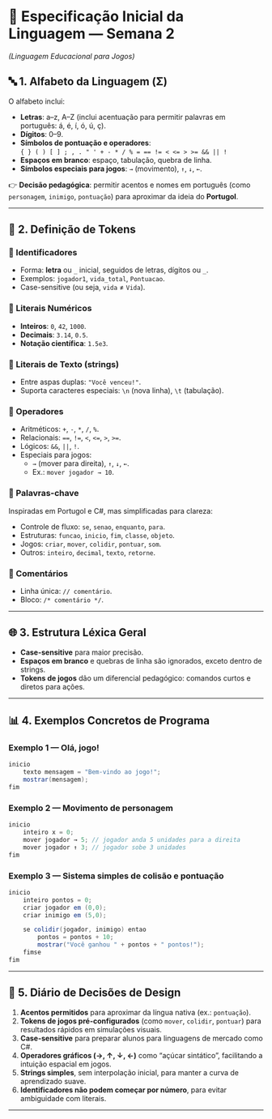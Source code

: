 # 📘 Especificação Inicial da Linguagem — Semana 2  
*(Linguagem Educacional para Jogos)*  

## 🔤 1. Alfabeto da Linguagem (Σ)  
O alfabeto inclui:  
- **Letras**: a–z, A–Z (inclui acentuação para permitir palavras em português: á, é, í, ó, ú, ç).  
- **Dígitos**: 0–9.  
- **Símbolos de pontuação e operadores**:  
  `{ } ( ) [ ] ; , . " ' + - * / % = == != < <= > >= && || !`  
- **Espaços em branco**: espaço, tabulação, quebra de linha.  
- **Símbolos especiais para jogos**: `→` (movimento), `↑`, `↓`, `←`.  

👉 **Decisão pedagógica**: permitir acentos e nomes em português (como `personagem`, `inimigo`, `pontuação`) para aproximar da ideia do **Portugol**.  

---

## 📝 2. Definição de Tokens  

### 🔹 Identificadores  
- Forma: **letra** ou `_` inicial, seguidos de letras, dígitos ou `_`.  
- Exemplos: `jogador1`, `vida_total`, `Pontuacao`.  
- Case-sensitive (ou seja, `vida` ≠ `Vida`).  

### 🔹 Literais Numéricos  
- **Inteiros**: `0`, `42`, `1000`.  
- **Decimais**: `3.14`, `0.5`.  
- **Notação científica**: `1.5e3`.  

### 🔹 Literais de Texto (strings)  
- Entre aspas duplas: `"Você venceu!"`.  
- Suporta caracteres especiais: `\n` (nova linha), `\t` (tabulação).  

### 🔹 Operadores  
- Aritméticos: `+`, `-`, `*`, `/`, `%`.  
- Relacionais: `==`, `!=`, `<`, `<=`, `>`, `>=`.  
- Lógicos: `&&`, `||`, `!`.  
- Especiais para jogos:  
  - `→` (mover para direita), `↑`, `↓`, `←`.  
  - Ex.: `mover jogador → 10`.  

### 🔹 Palavras-chave  
Inspiradas em Portugol e C#, mas simplificadas para clareza:  
- Controle de fluxo: `se`, `senao`, `enquanto`, `para`.  
- Estruturas: `funcao`, `inicio`, `fim`, `classe`, `objeto`.  
- Jogos: `criar`, `mover`, `colidir`, `pontuar`, `som`.  
- Outros: `inteiro`, `decimal`, `texto`, `retorne`.  

### 🔹 Comentários  
- Linha única: `// comentário`.  
- Bloco: `/* comentário */`.  

---

## 🌐 3. Estrutura Léxica Geral  
- **Case-sensitive** para maior precisão.  
- **Espaços em branco** e quebras de linha são ignorados, exceto dentro de strings.  
- **Tokens de jogos** dão um diferencial pedagógico: comandos curtos e diretos para ações.  

---

## 📊 4. Exemplos Concretos de Programa  

### Exemplo 1 — Olá, jogo!  

```csharp
inicio
    texto mensagem = "Bem-vindo ao jogo!";
    mostrar(mensagem);
fim
```

### Exemplo 2 — Movimento de personagem  

```csharp
inicio
    inteiro x = 0;
    mover jogador → 5; // jogador anda 5 unidades para a direita
    mover jogador ↑ 3; // jogador sobe 3 unidades
fim
```

### Exemplo 3 — Sistema simples de colisão e pontuação 

```csharp
inicio
    inteiro pontos = 0;
    criar jogador em (0,0);
    criar inimigo em (5,0);

    se colidir(jogador, inimigo) entao
        pontos = pontos + 10;
        mostrar("Você ganhou " + pontos + " pontos!");
    fimse
fim
```


---

## 📔 5. Diário de Decisões de Design  
1. **Acentos permitidos** para aproximar da língua nativa (ex.: `pontuação`).  
2. **Tokens de jogos pré-configurados** (como `mover`, `colidir`, `pontuar`) para resultados rápidos em simulações visuais.  
3. **Case-sensitive** para preparar alunos para linguagens de mercado como C#.  
4. **Operadores gráficos (→, ↑, ↓, ←)** como “açúcar sintático”, facilitando a intuição espacial em jogos.  
5. **Strings simples**, sem interpolação inicial, para manter a curva de aprendizado suave.  
6. **Identificadores não podem começar por número**, para evitar ambiguidade com literais.  

---
